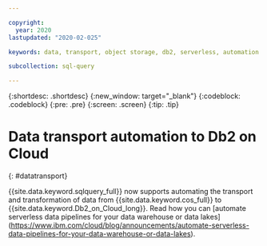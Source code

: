 ```yaml
---

copyright:
  year: 2020
lastupdated: "2020-02-025"

keywords: data, transport, object storage, db2, serverless, automation

subcollection: sql-query

---
```


{:shortdesc: .shortdesc}
{:new_window: target="_blank"}
{:codeblock: .codeblock}
{:pre: .pre}
{:screen: .screen}
{:tip: .tip}



# Data transport automation to Db2 on Cloud
{: #datatransport}

{{site.data.keyword.sqlquery_full}} now supports automating the transport and transformation of data from {{site.data.keyword.cos_full}} 
to {{site.data.keyword.Db2_on_Cloud_long}}. Read how you can [automate serverless data pipelines for your data warehouse or data lakes]
(https://www.ibm.com/cloud/blog/announcements/automate-serverless-data-pipelines-for-your-data-warehouse-or-data-lakes).

